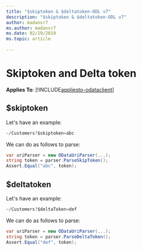 ```yaml
---
title: "$skiptoken & $deltatoken-ODL v7"
description: "$skiptoken & $deltatoken-ODL v7"
author: madansr7
ms.author: madansr7
ms.date: 02/19/2019
ms.topic: article
 
---
```

# Skiptoken and Delta token 
**Applies To**: [!INCLUDE[appliesto-odataclient](../../includes/appliesto-odatalib-v7.md)]

## $skiptoken

Let's have an example:

```C#
~/Customers?$skiptoken=abc
```

We can do as follows to parse:

```C#
var uriParser = new ODataUriParser(...);
string token = parser.ParseSkipToken();
Assert.Equal("abc", token);
```

## $deltatoken

Let's have an example:

```C#
~/Customers?$deltaToken=def
```

We can do as follows to parse:

```C#
var uriParser = new ODataUriParser(...);
string token = parser.ParseDeltaToken();
Assert.Equal("def", token);
```
